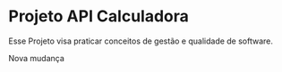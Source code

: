 # Projeto API Calculadora

Esse Projeto visa praticar conceitos de gestão e qualidade de software.

Nova mudança

